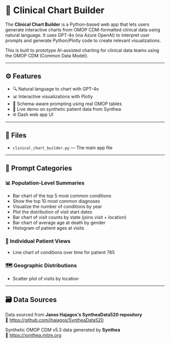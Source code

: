 
# 🏥 Clinical Chart Builder

The **Clinical Chart Builder** is a Python-based web app that lets users generate interactive charts from OMOP CDM-formatted clinical data using natural language. It uses GPT-4o (via Azure OpenAI) to interpret user prompts and generate Python/Plotly code to create relevant visualizations.

This is built to prototype AI-assisted charting for clinical data teams using the OMOP CDM (Common Data Model).

---

## ⚙️ Features

- 🔍 Natural language to chart with GPT-4o
- 📊 Interactive visualizations with Plotly
- 🧠 Schema-aware prompting using real OMOP tables
- 🔌 Live demo on synthetic patient data from Synthea
- 🌐 Dash web app UI

---

## 📂 Files

- `clinical_chart_builder.py` — The main app file

---

## 🧠 Prompt Categories

### 📊 Population-Level Summaries
- Bar chart of the top 5 most common conditions
- Show the top 10 most common diagnoses
- Visualize the number of conditions by year
- Plot the distribution of visit start dates
- Bar chart of visit counts by state (joins visit + location)
- Bar chart of average age at death by gender
- Histogram of patient ages at visits

### 👤 Individual Patient Views
- Line chart of conditions over time for patient 785

### 🗺️ Geographic Distributions
- Scatter plot of visits by location

---

## 🗃️ Data Sources

Data sourced from **Janos Hajagos's SyntheaData520 repository**  
🔗 https://github.com/jhajagos/SyntheaData520

Synthetic OMOP CDM v5.3 data generated by **Synthea**  
🔗 https://synthea.mitre.org
